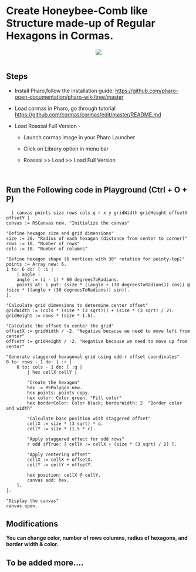 
# Create Honeybee-Comb like Structure made-up of Regular Hexagons in Cormas.
<div align="center">
  <img src="https://github.com/user-attachments/assets/587047a5-3452-42d0-9762-230253d85cac">
</div>
<br>

## Steps
  * Install Pharo,follow the installation guide: https://github.com/pharo-open-documentation/pharo-wiki/tree/master

  * Load cormas in Pharo, go through tutorial https://github.com/cormas/cormas/edit/master/README.md
 
  * Load Roassal Full Version -
  
    - Launch cormas image in your Pharo Launcher
  
    - Click on Library option in menu bar
  
    - Roassal >> Load >> Load Full Version

  <br>
  
  ## Run the Following code in Playground (Ctrl + O + P)

```st
  | canvas points size rows cols q r x y gridWidth gridHeight offsetX offsetY |
canvas := RSCanvas new. "Initialize the canvas"

"Define hexagon size and grid dimensions"
size := 20. "Radius of each hexagon (distance from center to corner)"
rows := 10. "Number of rows"
cols := 10. "Number of columns"

"Define hexagon shape (6 vertices with 30° rotation for pointy-top)"
points := Array new: 6.
1 to: 6 do: [ :i |
    | angle |
    angle := (i - 1) * 60 degreesToRadians.
    points at: i put: (size * ((angle + (30 degreesToRadians)) cos)) @ (size * ((angle + (30 degreesToRadians)) sin)).
].

"Calculate grid dimensions to determine center offset"
gridWidth := (cols * (size * (3 sqrt))) + (size * (3 sqrt) / 2).
gridHeight := rows * (size * 1.5).

"Calculate the offset to center the grid"
offsetX := gridWidth / -2. "Negative because we need to move left from center"
offsetY := gridHeight / -2. "Negative because we need to move up from center"

"Generate staggered hexagonal grid using odd-r offset coordinates"
0 to: rows - 1 do: [ :r | 
    0 to: cols - 1 do: [ :q | 
        | hex cellX cellY |
        
        "Create the hexagon"
        hex := RSPolygon new.
        hex points: points copy.
        hex color: Color green. "Fill color"
        hex borderColor: Color black; borderWidth: 2. "Border color and width"
        
        "Calculate base position with staggered offset"
        cellX := size * (3 sqrt) * q.
        cellY := size * (1.5 * r).
        
        "Apply staggered effect for odd rows"
        r odd ifTrue: [ cellX := cellX + (size * (3 sqrt) / 2) ].
        
        "Apply centering offset"
        cellX := cellX + offsetX.
        cellY := cellY + offsetY.
        
        hex position: cellX @ cellY.
        canvas add: hex.
    ].
].

"Display the canvas"
canvas open.

```
## Modifications

**You can change color, number of rows columns, radius of hexagons, and border width & color.**

## To be added more....
